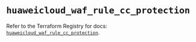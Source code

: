 # `huaweicloud_waf_rule_cc_protection`

Refer to the Terraform Registry for docs: [`huaweicloud_waf_rule_cc_protection`](https://registry.terraform.io/providers/huaweicloud/huaweicloud/1.71.1/docs/resources/waf_rule_cc_protection).
